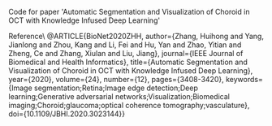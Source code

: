 Code for paper 'Automatic Segmentation and Visualization of Choroid in OCT with Knowledge Infused Deep Learning'

Reference\\
@ARTICLE{BioNet2020ZHH,
  author={Zhang, Huihong and Yang, Jianlong and Zhou, Kang and Li, Fei and Hu, Yan and Zhao, Yitian and Zheng, Ce and Zhang, Xiulan and Liu, Jiang},
  journal={IEEE Journal of Biomedical and Health Informatics}, 
  title={Automatic Segmentation and Visualization of Choroid in OCT with Knowledge Infused Deep Learning}, 
  year={2020},
  volume={24},
  number={12},
  pages={3408-3420},
  keywords={Image segmentation;Retina;Image edge detection;Deep learning;Generative adversarial networks;Visualization;Biomedical imaging;Choroid;glaucoma;optical coherence tomography;vasculature},
  doi={10.1109/JBHI.2020.3023144}}
